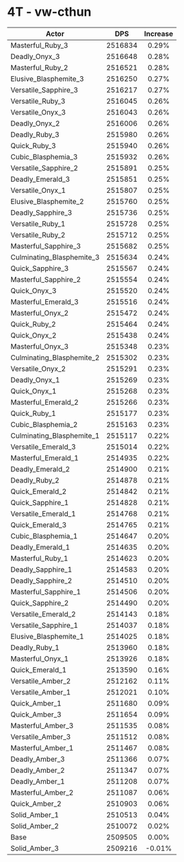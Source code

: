 # 4T - vw-cthun
| Actor | DPS | Increase |
|---|:---:|:---:|
|Masterful_Ruby_3|2516834|0.29%|
|Deadly_Onyx_3|2516648|0.28%|
|Masterful_Ruby_2|2516521|0.28%|
|Elusive_Blasphemite_3|2516250|0.27%|
|Versatile_Sapphire_3|2516217|0.27%|
|Versatile_Ruby_3|2516045|0.26%|
|Versatile_Onyx_3|2516043|0.26%|
|Deadly_Onyx_2|2516006|0.26%|
|Deadly_Ruby_3|2515980|0.26%|
|Quick_Ruby_3|2515940|0.26%|
|Cubic_Blasphemia_3|2515932|0.26%|
|Versatile_Sapphire_2|2515891|0.25%|
|Deadly_Emerald_3|2515851|0.25%|
|Versatile_Onyx_1|2515807|0.25%|
|Elusive_Blasphemite_2|2515760|0.25%|
|Deadly_Sapphire_3|2515736|0.25%|
|Versatile_Ruby_1|2515728|0.25%|
|Versatile_Ruby_2|2515712|0.25%|
|Masterful_Sapphire_3|2515682|0.25%|
|Culminating_Blasphemite_3|2515634|0.24%|
|Quick_Sapphire_3|2515567|0.24%|
|Masterful_Sapphire_2|2515554|0.24%|
|Quick_Onyx_3|2515520|0.24%|
|Masterful_Emerald_3|2515516|0.24%|
|Masterful_Onyx_2|2515472|0.24%|
|Quick_Ruby_2|2515464|0.24%|
|Quick_Onyx_2|2515438|0.24%|
|Masterful_Onyx_3|2515348|0.23%|
|Culminating_Blasphemite_2|2515302|0.23%|
|Versatile_Onyx_2|2515291|0.23%|
|Deadly_Onyx_1|2515269|0.23%|
|Quick_Onyx_1|2515268|0.23%|
|Masterful_Emerald_2|2515266|0.23%|
|Quick_Ruby_1|2515177|0.23%|
|Cubic_Blasphemia_2|2515163|0.23%|
|Culminating_Blasphemite_1|2515117|0.22%|
|Versatile_Emerald_3|2515014|0.22%|
|Masterful_Emerald_1|2514935|0.22%|
|Deadly_Emerald_2|2514900|0.21%|
|Deadly_Ruby_2|2514878|0.21%|
|Quick_Emerald_2|2514842|0.21%|
|Quick_Sapphire_1|2514828|0.21%|
|Versatile_Emerald_1|2514768|0.21%|
|Quick_Emerald_3|2514765|0.21%|
|Cubic_Blasphemia_1|2514647|0.20%|
|Deadly_Emerald_1|2514635|0.20%|
|Masterful_Ruby_1|2514623|0.20%|
|Deadly_Sapphire_1|2514583|0.20%|
|Deadly_Sapphire_2|2514510|0.20%|
|Masterful_Sapphire_1|2514506|0.20%|
|Quick_Sapphire_2|2514490|0.20%|
|Versatile_Emerald_2|2514143|0.18%|
|Versatile_Sapphire_1|2514037|0.18%|
|Elusive_Blasphemite_1|2514025|0.18%|
|Deadly_Ruby_1|2513960|0.18%|
|Masterful_Onyx_1|2513926|0.18%|
|Quick_Emerald_1|2513590|0.16%|
|Versatile_Amber_2|2512162|0.11%|
|Versatile_Amber_1|2512021|0.10%|
|Quick_Amber_1|2511680|0.09%|
|Quick_Amber_3|2511654|0.09%|
|Masterful_Amber_3|2511535|0.08%|
|Versatile_Amber_3|2511512|0.08%|
|Masterful_Amber_1|2511467|0.08%|
|Deadly_Amber_3|2511366|0.07%|
|Deadly_Amber_2|2511347|0.07%|
|Deadly_Amber_1|2511208|0.07%|
|Masterful_Amber_2|2511087|0.06%|
|Quick_Amber_2|2510903|0.06%|
|Solid_Amber_1|2510513|0.04%|
|Solid_Amber_2|2510072|0.02%|
|Base|2509505|0.00%|
|Solid_Amber_3|2509216|-0.01%|
